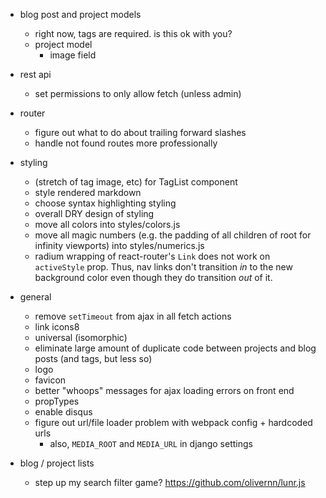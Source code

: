 - blog post and project models
    - right now, tags are required.  is this ok with you?
    - project model
        - image field

- rest api
    - set permissions to only allow fetch (unless admin)

- router
    - figure out what to do about trailing forward slashes
    - handle not found routes more professionally

- styling
    - (stretch of tag image, etc) for TagList component
    - style rendered markdown
    - choose syntax highlighting styling
    - overall DRY design of styling
    - move all colors into styles/colors.js
    - move all magic numbers (e.g. the padding of all children of root for infinity viewports) into styles/numerics.js
    - radium wrapping of react-router's `Link` does not work on `activeStyle` prop.  Thus, nav links don't transition *in* to the new background color even though they do transition *out* of it.

- general
    - remove `setTimeout` from ajax in all fetch actions
    - link icons8
    - universal (isomorphic)
    - eliminate large amount of duplicate code between projects and blog posts (and tags, but less so)
    - logo
    - favicon
    - better "whoops" messages for ajax loading errors on front end
    - propTypes
    - enable disqus
    - figure out url/file loader problem with webpack config + hardcoded urls
        - also, `MEDIA_ROOT` and `MEDIA_URL` in django settings

- blog / project lists
    - step up my search filter game? https://github.com/olivernn/lunr.js
